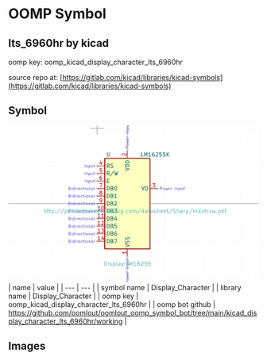 # OOMP Symbol  
## lts_6960hr  by kicad  
  
oomp key: oomp_kicad_display_character_lts_6960hr  
  
source repo at: [https://gitlab.com/kicad/libraries/kicad-symbols](https://gitlab.com/kicad/libraries/kicad-symbols)  
## Symbol  
  
[![working.png](working_600.png)](working.png)  
| name | value | 
| --- | --- | 
| symbol name | Display_Character | 
| library name | Display_Character | 
| oomp key | oomp_kicad_display_character_lts_6960hr | 
| oomp bot github | https://github.com/oomlout/oomlout_oomp_symbol_bot/tree/main/kicad_display_character_lts_6960hr/working | 
## Images  
